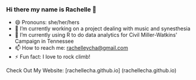 ### Hi there my name is Rachelle 👋

- 😄 Pronouns: she/her/hers
- 🔭 I’m currently working on a project dealing with music and synesthesia
- 🌱 I’m currently using R to do data analytics for Civil Miller-Watkins' Campaign in Tennessee
- 📫 How to reach me: rachelleycha@gmail.com
- ⚡ Fun fact: I love to rock climb!

Check Out My Website: [rachellecha.github.io] (rachellecha.github.io)


